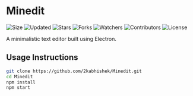 # Minedit

![Size](https://img.shields.io/github/repo-size/2kabhishek/Minedit?style=plastic&color=0f0&label=Size)
![Updated](https://img.shields.io/github/last-commit/2kabhishek/Minedit?style=plastic&color=f00&label=Updated)
![Stars](https://img.shields.io/github/stars/2kabhishek/Minedit?style=plastic&color=ffc801&label=Stars)
![Forks](https://img.shields.io/github/forks/2kabhishek/Minedit?style=plastic&color=003cff&label=Forks)
![Watchers](https://img.shields.io/github/watchers/2kabhishek/Minedit?style=plastic&color=ff5500&label=Watchers)
![Contributors](https://img.shields.io/github/contributors/2kabhishek/Minedit?style=plastic&color=f0f&label=Contributors)
![License](https://img.shields.io/github/license/2kabhishek/Minedit?style=plastic&color=555&label=License)

A minimalistic text editor built using Electron.

## Usage Instructions

```bash
git clone https://github.com/2kabhishek/Minedit.git
cd Minedit
npm install
npm start
```
